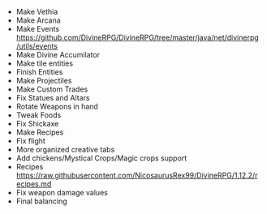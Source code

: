 - Make Vethia
- Make Arcana
- Make Events https://github.com/DivineRPG/DivineRPG/tree/master/java/net/divinerpg/utils/events
- Make Divine Accumilator
- Make tile entities
- Finish Entities
- Make Projectiles
- Make Custom Trades
- Fix Statues and Altars
- Rotate Weapons in hand
- Tweak Foods
- Fix Shickaxe
- Make Recipes
- Fix flight
- More organized creative tabs
- Add chickens/Mystical Crops/Magic crops support
- Recipes https://raw.githubusercontent.com/NicosaurusRex99/DivineRPG/1.12.2/recipes.md
- Fix weapon damage values
- Final balancing